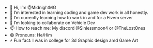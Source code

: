- 👋 Hi, I’m @MidnightMG
- 👀 I’m interested in learning coding and game dev work in all honestly.
- 🌱 I’m currently learning how to work in and for a Fivem server
- 💞️ I’m looking to collaborate on Vehicle Dev 
- 📫 How to reach me: My discord @Sinlessmoon4 or @TheLostOnes
- 😄 Pronouns: He/Him
- ⚡ Fun fact: I was in college for 3d Graphic design amd Game Art

<!---
MidnightMG/MidnightMG is a ✨ special ✨ repository because its `README.md` (this file) appears on your GitHub profile.
You can click the Preview link to take a look at your changes.
--->

